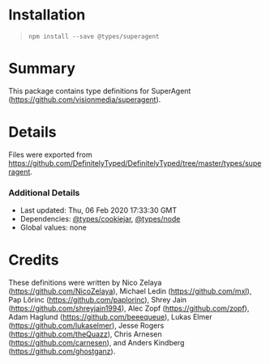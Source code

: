 # Installation
> `npm install --save @types/superagent`

# Summary
This package contains type definitions for SuperAgent (https://github.com/visionmedia/superagent).

# Details
Files were exported from https://github.com/DefinitelyTyped/DefinitelyTyped/tree/master/types/superagent.

### Additional Details
 * Last updated: Thu, 06 Feb 2020 17:33:30 GMT
 * Dependencies: [@types/cookiejar](https://npmjs.com/package/@types/cookiejar), [@types/node](https://npmjs.com/package/@types/node)
 * Global values: none

# Credits
These definitions were written by Nico Zelaya (https://github.com/NicoZelaya), Michael Ledin (https://github.com/mxl), Pap Lőrinc (https://github.com/paplorinc), Shrey Jain (https://github.com/shreyjain1994), Alec Zopf (https://github.com/zopf), Adam Haglund (https://github.com/beeequeue), Lukas Elmer (https://github.com/lukaselmer), Jesse Rogers (https://github.com/theQuazz), Chris Arnesen (https://github.com/carnesen), and Anders Kindberg (https://github.com/ghostganz).
